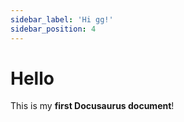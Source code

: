 ```yaml
---
sidebar_label: 'Hi gg!'
sidebar_position: 4
---
```


# Hello

This is my **first Docusaurus document**!